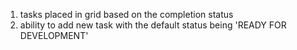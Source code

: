 1. tasks placed in grid based on the completion status
2. ability to add new task with the default status being 'READY FOR DEVELOPMENT'